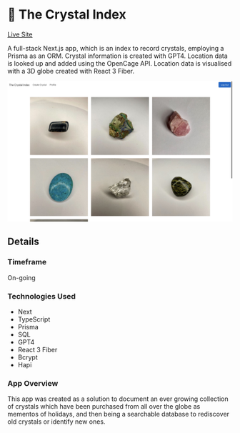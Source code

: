 # 🔮 The Crystal Index

[Live Site](www.crystalindex.co.uk)

A full-stack Next.js app, which is an index to record crystals, employing a Prisma as an ORM. Crystal information is created with GPT4. Location data is looked up and added using the OpenCage API. Location data is visualised with a 3D globe created with React 3 Fiber.

![main gallery]('./../public/project-images/gallery.jpeg)

## Details

### Timeframe

On-going

### Technologies Used

* Next
* TypeScript
* Prisma
* SQL
* GPT4
* React 3 Fiber
* Bcrypt
* Hapi

### App Overview

This app was created as a solution to document an ever growing collection of crystals which have been purchased from all over the globe as mementos of holidays, and then being a searchable database to rediscover old crystals or identify new ones.
